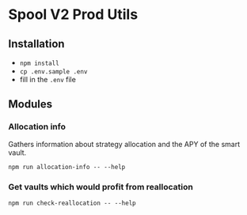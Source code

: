 # Spool V2 Prod Utils

## Installation

-   `npm install`
-   `cp .env.sample .env`
-   fill in the `.env` file

## Modules

### Allocation info

Gathers information about strategy allocation and the APY of the smart vault.

`npm run allocation-info -- --help`

### Get vaults which would profit from reallocation

`npm run check-reallocation -- --help`
